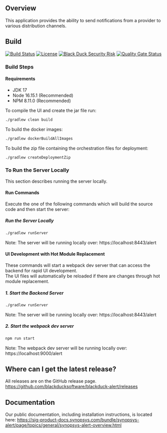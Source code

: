 ## Overview ##
<!-- The comments following wrap around the description string for parsing during the build. Do Not Remove -->
<!-- description-text-start -->
This application provides the ability to send notifications from a provider to various distribution channels.
<!-- description-text-end -->
## Build ##

[![Build Status](https://travis-ci.org/blackducksoftware/blackduck-alert.svg?branch=master)](https://travis-ci.org/blackducksoftware/blackduck-alert)
[![License](https://img.shields.io/badge/License-Apache%202.0-blue.svg)](https://opensource.org/licenses/Apache-2.0)
[![Black Duck Security Risk](https://copilot.blackducksoftware.com/github/repos/blackducksoftware/blackduck-alert/branches/master/badge-risk.svg)](https://copilot.blackducksoftware.com/github/repos/blackducksoftware/blackduck-alert/branches/master)
[![Quality Gate Status](https://sonarcloud.io/api/project_badges/measure?project=com.synopsys.integration%3Ablackduck-alert&metric=alert_status)](https://sonarcloud.io/dashboard?id=com.synopsys.integration%3Ablackduck-alert)
### Build Steps ###
#### Requirements ####
 - JDK 17
 - Node 16.15.1 (Recommended)
 - NPM 8.11.0 (Recommended)

To compile the UI and create the jar file run:


```bash
./gradlew clean build
```
To build the docker images:

```bash
./gradlew dockerBuildAllImages
```
To build the zip file containing the orchestration files for deployment:

```bash
./gradlew createDeploymentZip
```

### To Run the Server Locally ### 
This section describes running the server locally.

#### Run Commands ####
Execute the one of the following commands which will build the source code and then start the server:

##### Run the Server Locally #####
```bash
./gradlew runServer
```
Note: The server will be running locally over: https://localhost:8443/alert

#### UI Development with Hot Module Replacement
These commands will start a webpack dev server that can access the backend for rapid UI development.  
The UI files will automatically be reloaded if there are changes through hot module replacement.

##### 1. Start the Backend Server #####
```bash
./gradlew runServer
```
Note: The server will be running locally over: https://localhost:8443/alert

##### 2. Start the webpack dev server #####
```bash
npm run start
```
Note: The webpack dev server will be running locally over: https://localhost:9000/alert 

## Where can I get the latest release? ##
<!-- The comments following wrap around the project url string for parsing during the build. Do Not Remove -->
<!-- project-url-text-start -->
All releases are on the GitHub release page. https://github.com/blackducksoftware/blackduck-alert/releases
<!-- project-url-text-end -->

## Documentation ##
Our public documentation, including installation instructions, is located here: https://sig-product-docs.synopsys.com/bundle/synopsys-alert/page/topics/general/synopsys-alert-overview.html
